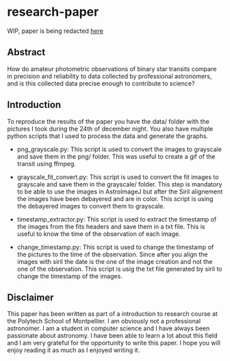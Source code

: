 # research-paper

WIP, paper is being redacted [here](./paper.pdf)


## Abstract

How do amateur photometric observations of binary star transits compare in precision and reliability to data collected by professional astronomers, and is this collected data precise enough to contribute to science?

## Introduction

To reproduce the results of the paper you have the data/ folder with the pictures I took during the 24th of december night.
You also have multiple python scripts that I used to process the data and generate the graphs.

- png_grayscale.py: This script is used to convert the images to grayscale and save them in the png/ folder. This was useful to create a gif of the transit using ffmpeg.

- grayscale_fit_convert.py: This script is used to convert the fit images to grayscale and save them in the grayscale/ folder. This step is mandatory to be able to use the images in AstroImageJ but after the Siril alignement the images have been debayered and are in color. This script is using the debayered images to convert them to grayscale.

- timestamp_extractor.py: This script is used to extract the timestamp of the images from the fits headers and save them in a txt file. This is useful to know the time of the observation of each image.

- change_timestamp.py: This script is used to change the timestamp of the pictures to the time of the observation. Since after you align the images with siril the date is the one of the image creation and not the one of the observation. This script is usig the txt file generated by siril to change the timestamp of the images.

## Disclaimer

This paper has been written as part of a introduction to research course at the Polytech School of Montpellier. I am obviously not a professional astronomer. I am a student in computer science and I have always been passionate about astronomy. I have been able to learn a lot about this field and I am very grateful for the opportunity to write this paper. I hope you will enjoy reading it as much as I enjoyed writing it.